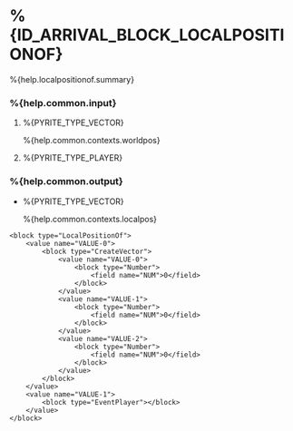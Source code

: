 # %{ID_ARRIVAL_BLOCK_LOCALPOSITIONOF}

%{help.localpositionof.summary}

### %{help.common.input}

1. %{PYRITE_TYPE_VECTOR}

    %{help.common.contexts.worldpos}

2. %{PYRITE_TYPE_PLAYER}

### %{help.common.output}

-   %{PYRITE_TYPE_VECTOR}

    %{help.common.contexts.localpos}

```
<block type="LocalPositionOf">
    <value name="VALUE-0">
        <block type="CreateVector">
            <value name="VALUE-0">
                <block type="Number">
                    <field name="NUM">0</field>
                </block>
            </value>
            <value name="VALUE-1">
                <block type="Number">
                    <field name="NUM">0</field>
                </block>
            </value>
            <value name="VALUE-2">
                <block type="Number">
                    <field name="NUM">0</field>
                </block>
            </value>
        </block>
    </value>
    <value name="VALUE-1">
        <block type="EventPlayer"></block>
    </value>
</block>
```
